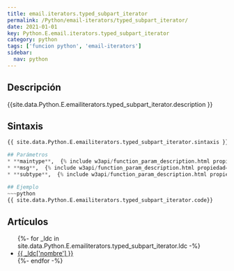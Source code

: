 ```yaml
---
title: email.iterators.typed_subpart_iterator
permalink: /Python/email-iterators/typed_subpart_iterator/
date: 2021-01-01
key: Python.E.email.iterators.typed_subpart_iterator
category: python
tags: ['funcion python', 'email-iterators']
sidebar: 
  nav: python
---
```


## Descripción
{{site.data.Python.E.emailiterators.typed_subpart_iterator.description }}

## Sintaxis
~~~python
{{ site.data.Python.E.emailiterators.typed_subpart_iterator.sintaxis }}~~~

## Parámetros
* **maintype**,  {% include w3api/function_param_description.html propiedad=site.data.Python.E.email.iterators.typed_subpart_iterator valor="maintype" %}
* **msg**,  {% include w3api/function_param_description.html propiedad=site.data.Python.E.email.iterators.typed_subpart_iterator valor="msg" %}
* **subtype**,  {% include w3api/function_param_description.html propiedad=site.data.Python.E.email.iterators.typed_subpart_iterator valor="subtype" %}

## Ejemplo
~~~python
{{ site.data.Python.E.emailiterators.typed_subpart_iterator.code}}
~~~

## Artículos
<ul>
{%- for _ldc in site.data.Python.E.emailiterators.typed_subpart_iterator.ldc -%}
   <li>
       <a href="{{_ldc['url'] }}">{{ _ldc['nombre'] }}</a>
   </li>
{%- endfor -%}
</ul>
